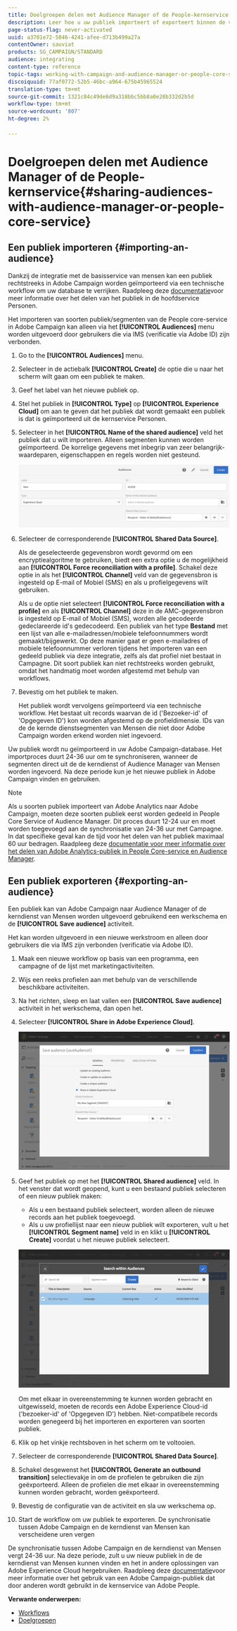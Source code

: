 ```yaml
---
title: Doelgroepen delen met Audience Manager of de People-kernservice
description: Leer hoe u uw publiek importeert of exporteert binnen de verschillende Adobe Experience Cloud-oplossingen.
page-status-flag: never-activated
uuid: a3701e72-5846-4241-afee-d713b499a27a
contentOwner: sauviat
products: SG_CAMPAIGN/STANDARD
audience: integrating
content-type: reference
topic-tags: working-with-campaign-and-audience-manager-or-people-core-service
discoiquuid: 77af0772-52b5-46bc-a964-675b45965524
translation-type: tm+mt
source-git-commit: 1321c84c49de6d9a318bbc5bb8a0e28b332d2b5d
workflow-type: tm+mt
source-wordcount: '807'
ht-degree: 2%

---
```



# Doelgroepen delen met Audience Manager of de People-kernservice{#sharing-audiences-with-audience-manager-or-people-core-service}

## Een publiek importeren {#importing-an-audience}

Dankzij de integratie met de basisservice van mensen kan een publiek rechtstreeks in Adobe Campaign worden geïmporteerd via een technische workflow om uw database te verrijken. Raadpleeg deze [documentatie](https://docs.adobe.com/content/help/en/analytics/components/segmentation/segmentation-workflow/seg-publish.html)voor meer informatie over het delen van het publiek in de hoofdservice Personen.

Het importeren van soorten publiek/segmenten van de People core-service in Adobe Campaign kan alleen via het **[!UICONTROL Audiences]** menu worden uitgevoerd door gebruikers die via IMS (verificatie via Adobe ID) zijn verbonden.

1. Go to the **[!UICONTROL Audiences]** menu.
1. Selecteer in de actiebalk **[!UICONTROL Create]** de optie die u naar het scherm wilt gaan om een publiek te maken.
1. Geef het label van het nieuwe publiek op.
1. Stel het publiek in **[!UICONTROL Type]** op **[!UICONTROL Experience Cloud]** om aan te geven dat het publiek dat wordt gemaakt een publiek is dat is geïmporteerd uit de kernservice Personen.
1. Selecteer in het **[!UICONTROL Name of the shared audience]** veld het publiek dat u wilt importeren. Alleen segmenten kunnen worden geïmporteerd. De korrelige gegevens met inbegrip van zeer belangrijk-waardeparen, eigenschappen en regels worden niet gesteund.

   ![](assets/aam_import_audience.png)

1. Selecteer de corresponderende **[!UICONTROL Shared Data Source]**.

   Als de geselecteerde gegevensbron wordt gevormd om een encryptiealgoritme te gebruiken, biedt een extra optie u de mogelijkheid aan **[!UICONTROL Force reconciliation with a profile]**. Schakel deze optie in als het **[!UICONTROL Channel]** veld van de gegevensbron is ingesteld op E-mail of Mobiel (SMS) en als u profielgegevens wilt gebruiken.

   Als u de optie niet selecteert **[!UICONTROL Force reconciliation with a profile]** en als **[!UICONTROL Channel]** deze in de AMC-gegevensbron is ingesteld op E-mail of Mobiel (SMS), worden alle gecodeerde gedeclareerde id&#39;s gedecodeerd. Een publiek van het type **Bestand** met een lijst van alle e-mailadressen/mobiele telefoonnummers wordt gemaakt/bijgewerkt. Op deze manier gaat er geen e-mailadres of mobiele telefoonnummer verloren tijdens het importeren van een gedeeld publiek via deze integratie, zelfs als dat profiel niet bestaat in Campagne. Dit soort publiek kan niet rechtstreeks worden gebruikt, omdat het handmatig moet worden afgestemd met behulp van workflows.

1. Bevestig om het publiek te maken.

   Het publiek wordt vervolgens geïmporteerd via een technische workflow. Het bestaat uit records waarvan de id (&#39;Bezoeker-id&#39; of &#39;Opgegeven ID&#39;) kon worden afgestemd op de profieldimensie. IDs van de de kernde dienstsegmenten van Mensen die niet door Adobe Campaign worden erkend worden niet ingevoerd.

Uw publiek wordt nu geïmporteerd in uw Adobe Campaign-database. Het importproces duurt 24-36 uur om te synchroniseren, wanneer de segmenten direct uit de de kerndienst of Audience Manager van Mensen worden ingevoerd. Na deze periode kun je het nieuwe publiek in Adobe Campaign vinden en gebruiken.

>[!NOTE]
>
>Als u soorten publiek importeert van Adobe Analytics naar Adobe Campaign, moeten deze soorten publiek eerst worden gedeeld in People Core Service of Audience Manager. Dit proces duurt 12-24 uur en moet worden toegevoegd aan de synchronisatie van 24-36 uur met Campagne. In dat specifieke geval kan de tijd voor het delen van het publiek maximaal 60 uur bedragen. Raadpleeg deze [documentatie voor meer informatie over het delen van Adobe Analytics-publiek in People Core-service en Audience Manager](https://docs.adobe.com/content/help/en/analytics/components/segmentation/segmentation-workflow/seg-publish.html).

## Een publiek exporteren {#exporting-an-audience}

Een publiek kan van Adobe Campaign naar Audience Manager of de kerndienst van Mensen worden uitgevoerd gebruikend een werkschema en de **[!UICONTROL Save audience]** activiteit.

Het kan worden uitgevoerd in een nieuwe werkstroom en alleen door gebruikers die via IMS zijn verbonden (verificatie via Adobe ID).

1. Maak een nieuwe workflow op basis van een programma, een campagne of de lijst met marketingactiviteiten.
1. Wijs een reeks profielen aan met behulp van de verschillende beschikbare activiteiten.
1. Na het richten, sleep en laat vallen een **[!UICONTROL Save audience]** activiteit in het werkschema, dan open het.
1. Selecteer **[!UICONTROL Share in Adobe Experience Cloud]**.

   ![](assets/aam_save_audience_activity.png)

1. Geef het publiek op met het **[!UICONTROL Shared audience]** veld. In het venster dat wordt geopend, kunt u een bestaand publiek selecteren of een nieuw publiek maken:

   * Als u een bestaand publiek selecteert, worden alleen de nieuwe records aan het publiek toegevoegd.
   * Als u uw profiellijst naar een nieuw publiek wilt exporteren, vult u het **[!UICONTROL Segment name]** veld in en klikt u **[!UICONTROL Create]** voordat u het nieuwe publiek selecteert.

   ![](assets/aam_save_audience_segment_picker.png)

   Om met elkaar in overeenstemming te kunnen worden gebracht en uitgewisseld, moeten de records een Adobe Experience Cloud-id (&#39;bezoeker-id&#39; of &#39;Opgegeven ID&#39;) hebben. Niet-compatibele records worden genegeerd bij het importeren en exporteren van soorten publiek.

1. Klik op het vinkje rechtsboven in het scherm om te voltooien.
1. Selecteer de corresponderende **[!UICONTROL Shared Data Source]**.
1. Schakel desgewenst het **[!UICONTROL Generate an outbound transition]** selectievakje in om de profielen te gebruiken die zijn geëxporteerd. Alleen de profielen die met elkaar in overeenstemming kunnen worden gebracht, worden geëxporteerd.
1. Bevestig de configuratie van de activiteit en sla uw werkschema op.
1. Start de workflow om uw publiek te exporteren. De synchronisatie tussen Adobe Campaign en de kerndienst van Mensen kan verscheidene uren vergen

De synchronisatie tussen Adobe Campaign en de kerndienst van Mensen vergt 24-36 uur. Na deze periode, zult u uw nieuw publiek in de de kerndienst van Mensen kunnen vinden en het in andere oplossingen van Adobe Experience Cloud hergebruiken. Raadpleeg deze [documentatie](https://docs.adobe.com/content/help/en/core-services/interface/audiences/t-audience-create.html)voor meer informatie over het gebruik van een Adobe Campaign-publiek dat door anderen wordt gebruikt in de kernservice van Adobe People.

**Verwante onderwerpen:**

* [Workflows](../../automating/using/get-started-workflows.md)
* [Doelgroepen](../../audiences/using/about-audiences.md)

